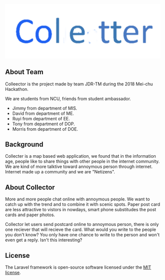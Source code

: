 <p align="center"><img src="./storage/img/Title.png"></p>

## About Team
Colleector is the project made by team JDR-TM during the 2018 Mei-chu Hackathon.  
  
We are students from NCU, friends from student ambassador.

- Jimmy from department of MIS.
- David from department of ME.
- Ruyi from department of EE.
- Tony from department of DOP.
- Morris from department of DOE.

## Background
Collecter is a map based web application, we found that in the information age, people like to share things with other people in the internet community.  We are kind of more talktive toward annoymous person through internet. Internet made up a community and we are "Netizens".

## About Collector

More and more people chat online with annoymous people. We want to catch up with the trend and to combine it with scenic spots. Paper post card are less attractive to vistors in nowdays, smart phone substitudes the post cards and paper photos.

Collector let users send postcard online to annoymous person, there is only one reciever that will recieve the card. What would you write to the people you don't know? You only have one chance to write to the person and won't even get a reply.  Isn't this interesting?



## License

The Laravel framework is open-source software licensed under the [MIT license](https://opensource.org/licenses/MIT).
